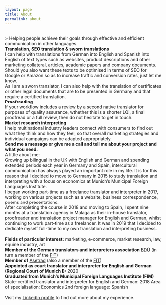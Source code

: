 ```yaml
---
layout: page
title: About
permalink: about
---
```

<br/>
> Helping people achieve their goals through effective and efficient communication in other languages.  

<br/>
<b>Translation, SEO translation & sworn translations</b>  
<br/>
I can help with translations from German into English and Spanish into English of text types such as websites, product descriptions and other marketing collateral, articles, academic papers and company documents.    
<br/>
Should you also want these texts to be optimised in terms of SEO for Google or Amazon so as to increase traffic and conversion rates, just let me know.    
<br/>
As I am a sworn translator, I can also help with the translation of certificates or other legal documents that are to be presented in Germany and that require a certified translation.    
<br/>
<b>Proofreading</b>  
<br/>
If your workflow includes a review by a second native translator for purposes of quality assurance, wthether this is a shorter LQI, a final proofread or a full review, then do not hesitate to get in touch.    
<br/>
<b>Market research interpreting</b>  
<br/>
I help multinational industry leaders connect with consumers to find out what they think and how they feel, so that overall marketing strategies and individual campaigns can be adapted appropriately.       
<br/>
<b>Send me a message or give me a call and tell me about your project and what you need.</b>    
<br/>
A little about me:    
<br/>
Growing up bilingual in the UK with English and German and spending extended periods each year in Germany and Spain, intercultural communication has always played an important role in my life. It is for this reason that I decided to move to Germany in 2015 to study translation and interpreting with a focus on economics at Munich’s Municipal Foreign Languages Institute.     
<br/>
I began working part-time as a freelance translator and interpreter in 2017, working on various projects such as a website, business correspondence, poems and presentations.    
<br/>
After completing the course in 2018 and moving to Spain, I spent nine months at a translation agency in Malaga as their in-house translator, proofreader and translation project manager for English and German, whilst continuing to work part-time as a freelancer. It was in 2019 that I decided to dedicate myself full-time to my own translation and interpreting business.       
<br/>
<br/>
<b>Fields of particular interest:</b> marketing, e-commerce, market research, law, equine industry, art   
<br/>
<b>Member of the German translators and interpreters association</b> <a href="https://bdue.de/en/bdue/" target="_blank">BDÜ</a> (in turn a member of the <a href="https://www.fit-ift.org/" target="_blank">FIT</a>)  
<br/>
<b>Member of</b> <a href="https://asetrad.org/inicio" target="_blank">Asetrad</a> (also a member of the <a href="https://www.fit-ift.org/" target="_blank">FIT</a>)  
<br/>
<b>Appointed as court translator and interpreter for English and German (Regional Court of Munich&nbsp;I):</b> 2020  
<br/>
<b>Graduated from Munich’s Municipal Foreign Languages Institute (FIM)</b>  
State-certified translator and interpreter for English and German: 2018  
Area of specialisation: Economics  
2nd foreign language: Spanish  
<br/>
<br/>
Visit my <a href="https://www.linkedin.com/in/zahra-claire-bahrani-peacock/" target="_blank">LinkedIn profile</a> to find out more about my experience.